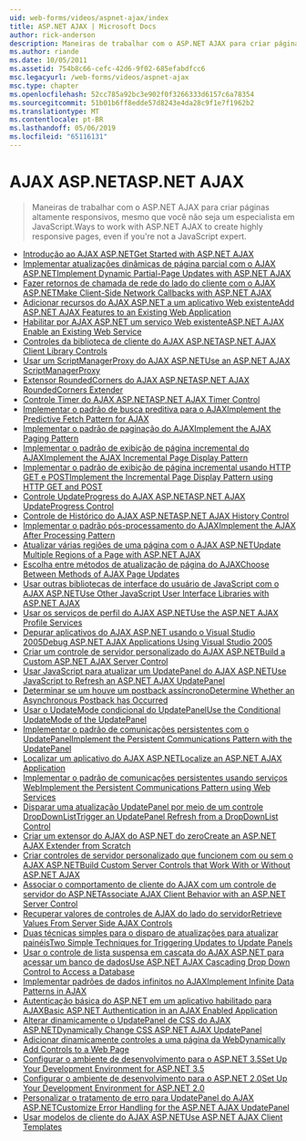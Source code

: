 ```yaml
---
uid: web-forms/videos/aspnet-ajax/index
title: ASP.NET AJAX | Microsoft Docs
author: rick-anderson
description: Maneiras de trabalhar com o ASP.NET AJAX para criar páginas altamente responsivos, mesmo que você não seja um especialista em JavaScript.
ms.author: riande
ms.date: 10/05/2011
ms.assetid: 754b8c66-cefc-42d6-9f02-685efabdfcc6
msc.legacyurl: /web-forms/videos/aspnet-ajax
msc.type: chapter
ms.openlocfilehash: 52cc785a92bc3e902f0f3266333d6157c6a78354
ms.sourcegitcommit: 51b01b6ff8edde57d8243e4da28c9f1e7f1962b2
ms.translationtype: MT
ms.contentlocale: pt-BR
ms.lasthandoff: 05/06/2019
ms.locfileid: "65116131"
---
```

# <a name="aspnet-ajax"></a><span data-ttu-id="adb22-103">AJAX ASP.NET</span><span class="sxs-lookup"><span data-stu-id="adb22-103">ASP.NET AJAX</span></span>

> <span data-ttu-id="adb22-104">Maneiras de trabalhar com o ASP.NET AJAX para criar páginas altamente responsivos, mesmo que você não seja um especialista em JavaScript.</span><span class="sxs-lookup"><span data-stu-id="adb22-104">Ways to work with ASP.NET AJAX to create highly responsive pages, even if you're not a JavaScript expert.</span></span>

- [<span data-ttu-id="adb22-105">Introdução ao AJAX ASP.NET</span><span class="sxs-lookup"><span data-stu-id="adb22-105">Get Started with ASP.NET AJAX</span></span>](how-do-i-get-started-with-aspnet-ajax.md)
- [<span data-ttu-id="adb22-106">Implementar atualizações dinâmicas de página parcial com o AJAX ASP.NET</span><span class="sxs-lookup"><span data-stu-id="adb22-106">Implement Dynamic Partial-Page Updates with ASP.NET AJAX</span></span>](how-do-i-implement-dynamic-partial-page-updates-with-aspnet-ajax.md)
- [<span data-ttu-id="adb22-107">Fazer retornos de chamada de rede do lado do cliente com o AJAX ASP.NET</span><span class="sxs-lookup"><span data-stu-id="adb22-107">Make Client-Side Network Callbacks with ASP.NET AJAX</span></span>](how-do-i-make-client-side-network-callbacks-with-aspnet-ajax.md)
- [<span data-ttu-id="adb22-108">Adicionar recursos do AJAX ASP.NET a um aplicativo Web existente</span><span class="sxs-lookup"><span data-stu-id="adb22-108">Add ASP.NET AJAX Features to an Existing Web Application</span></span>](how-do-i-add-aspnet-ajax-features-to-an-existing-web-application.md)
- [<span data-ttu-id="adb22-109">Habilitar por AJAX ASP.NET um serviço Web existente</span><span class="sxs-lookup"><span data-stu-id="adb22-109">ASP.NET AJAX Enable an Existing Web Service</span></span>](how-do-i-aspnet-ajax-enable-an-existing-web-service.md)
- [<span data-ttu-id="adb22-110">Controles da biblioteca de cliente do AJAX ASP.NET</span><span class="sxs-lookup"><span data-stu-id="adb22-110">ASP.NET AJAX Client Library Controls</span></span>](how-do-i-use-the-aspnet-ajax-client-library-controls.md)
- [<span data-ttu-id="adb22-111">Usar um ScriptManagerProxy do AJAX ASP.NET</span><span class="sxs-lookup"><span data-stu-id="adb22-111">Use an ASP.NET AJAX ScriptManagerProxy</span></span>](how-do-i-use-an-aspnet-ajax-scriptmanagerproxy.md)
- [<span data-ttu-id="adb22-112">Extensor RoundedCorners do AJAX ASP.NET</span><span class="sxs-lookup"><span data-stu-id="adb22-112">ASP.NET AJAX RoundedCorners Extender</span></span>](how-do-i-use-the-aspnet-ajax-roundedcorners-extender.md)
- [<span data-ttu-id="adb22-113">Controle Timer do AJAX ASP.NET</span><span class="sxs-lookup"><span data-stu-id="adb22-113">ASP.NET AJAX Timer Control</span></span>](how-do-i-use-the-aspnet-ajax-timer-control.md)
- [<span data-ttu-id="adb22-114">Implementar o padrão de busca preditiva para o AJAX</span><span class="sxs-lookup"><span data-stu-id="adb22-114">Implement the Predictive Fetch Pattern for AJAX</span></span>](how-do-i-implement-the-predictive-fetch-pattern-for-ajax.md)
- [<span data-ttu-id="adb22-115">Implementar o padrão de paginação do AJAX</span><span class="sxs-lookup"><span data-stu-id="adb22-115">Implement the AJAX Paging Pattern</span></span>](how-do-i-implement-the-ajax-paging-pattern.md)
- [<span data-ttu-id="adb22-116">Implementar o padrão de exibição de página incremental do AJAX</span><span class="sxs-lookup"><span data-stu-id="adb22-116">Implement the AJAX Incremental Page Display Pattern</span></span>](how-do-i-implement-the-ajax-incremental-page-display-pattern.md)
- [<span data-ttu-id="adb22-117">Implementar o padrão de exibição de página incremental usando HTTP GET e POST</span><span class="sxs-lookup"><span data-stu-id="adb22-117">Implement the Incremental Page Display Pattern using HTTP GET and POST</span></span>](how-do-i-implement-the-incremental-page-display-pattern-using-http-get-and-post.md)
- [<span data-ttu-id="adb22-118">Controle UpdateProgress do AJAX ASP.NET</span><span class="sxs-lookup"><span data-stu-id="adb22-118">ASP.NET AJAX UpdateProgress Control</span></span>](how-do-i-use-the-aspnet-ajax-updateprogress-control.md)
- [<span data-ttu-id="adb22-119">Controle de Histórico do AJAX ASP.NET</span><span class="sxs-lookup"><span data-stu-id="adb22-119">ASP.NET AJAX History Control</span></span>](how-do-i-use-the-aspnet-ajax-history-control.md)
- [<span data-ttu-id="adb22-120">Implementar o padrão pós-processamento do AJAX</span><span class="sxs-lookup"><span data-stu-id="adb22-120">Implement the AJAX After Processing Pattern</span></span>](how-do-i-implement-the-ajax-after-processing-pattern.md)
- [<span data-ttu-id="adb22-121">Atualizar várias regiões de uma página com o AJAX ASP.NET</span><span class="sxs-lookup"><span data-stu-id="adb22-121">Update Multiple Regions of a Page with ASP.NET AJAX</span></span>](how-do-i-update-multiple-regions-of-a-page-with-aspnet-ajax.md)
- [<span data-ttu-id="adb22-122">Escolha entre métodos de atualização de página do AJAX</span><span class="sxs-lookup"><span data-stu-id="adb22-122">Choose Between Methods of AJAX Page Updates</span></span>](how-do-i-choose-between-methods-of-ajax-page-updates.md)
- [<span data-ttu-id="adb22-123">Usar outras bibliotecas de interface do usuário de JavaScript com o AJAX ASP.NET</span><span class="sxs-lookup"><span data-stu-id="adb22-123">Use Other JavaScript User Interface Libraries with ASP.NET AJAX</span></span>](how-do-i-use-other-javascript-user-interface-libraries-with-aspnet-ajax.md)
- [<span data-ttu-id="adb22-124">Usar os serviços de perfil do AJAX ASP.NET</span><span class="sxs-lookup"><span data-stu-id="adb22-124">Use the ASP.NET AJAX Profile Services</span></span>](how-do-i-use-the-aspnet-ajax-profile-services.md)
- [<span data-ttu-id="adb22-125">Depurar aplicativos do AJAX ASP.NET usando o Visual Studio 2005</span><span class="sxs-lookup"><span data-stu-id="adb22-125">Debug ASP.NET AJAX Applications Using Visual Studio 2005</span></span>](how-do-i-debug-aspnet-ajax-applications-using-visual-studio-2005.md)
- [<span data-ttu-id="adb22-126">Criar um controle de servidor personalizado do AJAX ASP.NET</span><span class="sxs-lookup"><span data-stu-id="adb22-126">Build a Custom ASP.NET AJAX Server Control</span></span>](how-do-i-build-a-custom-aspnet-ajax-server-control.md)
- [<span data-ttu-id="adb22-127">Usar JavaScript para atualizar um UpdatePanel do AJAX ASP.NET</span><span class="sxs-lookup"><span data-stu-id="adb22-127">Use JavaScript to Refresh an ASP.NET AJAX UpdatePanel</span></span>](how-do-i-use-javascript-to-refresh-an-aspnet-ajax-updatepanel.md)
- [<span data-ttu-id="adb22-128">Determinar se um houve um postback assíncrono</span><span class="sxs-lookup"><span data-stu-id="adb22-128">Determine Whether an Asynchronous Postback has Occurred</span></span>](how-do-i-determine-whether-an-asynchronous-postback-has-occurred.md)
- [<span data-ttu-id="adb22-129">Usar o UpdateMode condicional do UpdatePanel</span><span class="sxs-lookup"><span data-stu-id="adb22-129">Use the Conditional UpdateMode of the UpdatePanel</span></span>](how-do-i-use-the-conditional-updatemode-of-the-updatepanel.md)
- [<span data-ttu-id="adb22-130">Implementar o padrão de comunicações persistentes com o UpdatePanel</span><span class="sxs-lookup"><span data-stu-id="adb22-130">Implement the Persistent Communications Pattern with the UpdatePanel</span></span>](how-do-i-implement-the-persistent-communications-pattern-with-the-updatepanel.md)
- [<span data-ttu-id="adb22-131">Localizar um aplicativo do AJAX ASP.NET</span><span class="sxs-lookup"><span data-stu-id="adb22-131">Localize an ASP.NET AJAX Application</span></span>](how-do-i-localize-an-aspnet-ajax-application.md)
- [<span data-ttu-id="adb22-132">Implementar o padrão de comunicações persistentes usando serviços Web</span><span class="sxs-lookup"><span data-stu-id="adb22-132">Implement the Persistent Communications Pattern using Web Services</span></span>](how-do-i-implement-the-persistent-communications-pattern-using-web-services.md)
- [<span data-ttu-id="adb22-133">Disparar uma atualização UpdatePanel por meio de um controle DropDownList</span><span class="sxs-lookup"><span data-stu-id="adb22-133">Trigger an UpdatePanel Refresh from a DropDownList Control</span></span>](how-do-i-trigger-an-updatepanel-refresh-from-a-dropdownlist-control.md)
- [<span data-ttu-id="adb22-134">Criar um extensor do AJAX do ASP.NET do zero</span><span class="sxs-lookup"><span data-stu-id="adb22-134">Create an ASP.NET AJAX Extender from Scratch</span></span>](how-do-i-create-an-aspnet-ajax-extender-from-scratch.md)
- [<span data-ttu-id="adb22-135">Criar controles de servidor personalizado que funcionem com ou sem o AJAX ASP.NET</span><span class="sxs-lookup"><span data-stu-id="adb22-135">Build Custom Server Controls that Work With or Without ASP.NET AJAX</span></span>](how-do-i-build-custom-server-controls-that-work-with-or-without-aspnet-ajax.md)
- [<span data-ttu-id="adb22-136">Associar o comportamento de cliente do AJAX com um controle de servidor do ASP.NET</span><span class="sxs-lookup"><span data-stu-id="adb22-136">Associate AJAX Client Behavior with an ASP.NET Server Control</span></span>](how-do-i-associate-ajax-client-behavior-with-an-aspnet-server-control.md)
- [<span data-ttu-id="adb22-137">Recuperar valores de controles de AJAX do lado do servidor</span><span class="sxs-lookup"><span data-stu-id="adb22-137">Retrieve Values From Server Side AJAX Controls</span></span>](how-do-i-retrieve-values-from-server-side-ajax-controls.md)
- [<span data-ttu-id="adb22-138">Duas técnicas simples para o disparo de atualizações para atualizar painéis</span><span class="sxs-lookup"><span data-stu-id="adb22-138">Two Simple Techniques for Triggering Updates to Update Panels</span></span>](two-simple-techniques-for-triggering-updates-to-update-panels.md)
- [<span data-ttu-id="adb22-139">Usar o controle de lista suspensa em cascata do AJAX ASP.NET para acessar um banco de dados</span><span class="sxs-lookup"><span data-stu-id="adb22-139">Use ASP.NET AJAX Cascading Drop Down Control to Access a Database</span></span>](use-aspnet-ajax-cascading-drop-down-control-to-access-a-database.md)
- [<span data-ttu-id="adb22-140">Implementar padrões de dados infinitos no AJAX</span><span class="sxs-lookup"><span data-stu-id="adb22-140">Implement Infinite Data Patterns in AJAX</span></span>](implement-infinite-data-patterns-in-ajax.md)
- [<span data-ttu-id="adb22-141">Autenticação básica do ASP.NET em um aplicativo habilitado para AJAX</span><span class="sxs-lookup"><span data-stu-id="adb22-141">Basic ASP.NET Authentication in an AJAX Enabled Application</span></span>](basic-aspnet-authentication-in-an-ajax-enabled-application.md)
- [<span data-ttu-id="adb22-142">Alterar dinamicamente o UpdatePanel de CSS do AJAX ASP.NET</span><span class="sxs-lookup"><span data-stu-id="adb22-142">Dynamically Change CSS ASP.NET AJAX UpdatePanel</span></span>](how-to-dynamically-change-css-using-the-aspnet-ajax-updatepanel.md)
- [<span data-ttu-id="adb22-143">Adicionar dinamicamente controles a uma página da Web</span><span class="sxs-lookup"><span data-stu-id="adb22-143">Dynamically Add Controls to a Web Page</span></span>](how-to-dynamically-add-controls-to-a-web-page.md)
- [<span data-ttu-id="adb22-144">Configurar o ambiente de desenvolvimento para o ASP.NET 3.5</span><span class="sxs-lookup"><span data-stu-id="adb22-144">Set Up Your Development Environment for ASP.NET 3.5</span></span>](set-up-your-development-environment-for-aspnet-35.md)
- [<span data-ttu-id="adb22-145">Configurar o ambiente de desenvolvimento para o ASP.NET 2.0</span><span class="sxs-lookup"><span data-stu-id="adb22-145">Set Up Your Development Environment for ASP.NET 2.0</span></span>](set-up-your-development-environment-for-aspnet-20.md)
- [<span data-ttu-id="adb22-146">Personalizar o tratamento de erro para UpdatePanel do AJAX ASP.NET</span><span class="sxs-lookup"><span data-stu-id="adb22-146">Customize Error Handling for the ASP.NET AJAX UpdatePanel</span></span>](how-do-i-customize-error-handling-for-the-aspnet-ajax-updatepanel.md)
- [<span data-ttu-id="adb22-147">Usar modelos de cliente do AJAX ASP.NET</span><span class="sxs-lookup"><span data-stu-id="adb22-147">Use ASP.NET AJAX Client Templates</span></span>](how-do-i-use-aspnet-ajax-client-templates.md)
